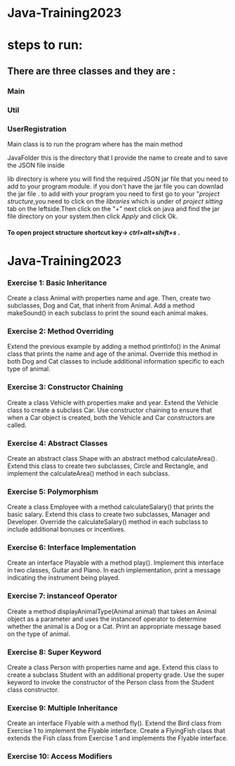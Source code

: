 
# Java-Training2023
# steps to run:
<h2>There are three classes and they are : </h2>
<h3>Main</h3>
<h3>Util</h3>
<h3>UserRegistration</h3>
<p>Main class is to run the program where has the main method </p>
<p>JavaFolder this is the directory that I provide the name to create and to 
save the JSON file inside</p>
<p>lib directory is where you will find the required JSON jar file that you need to add to your program module.
if you don't have the jar file you can downlad the jar file .
to add with your program you need to first 
go to your "<i>project structure</i>,you need to click on the <i>libraries</i> which is under of <i>project sitting</i> tab on the leftside.Then click on the "+" next click on java and find the jar file directory on your system.then click <i>Apply</i> and click Ok. </p>
<h4>To open project structure shortcut key->  <i>ctrl+alt+shift+s</i> .</h4>



# Java-Training2023

### Exercise 1: Basic Inheritance

Create a class Animal with properties name and age. Then, create two subclasses, Dog and Cat, that inherit from Animal. Add a method makeSound() in each subclass to print the sound each animal makes.

### Exercise 2: Method Overriding

Extend the previous example by adding a method printInfo() in the Animal class that prints the name and age of the animal. Override this method in both Dog and Cat classes to include additional information specific to each type of animal.

### Exercise 3: Constructor Chaining

Create a class Vehicle with properties make and year. Extend the Vehicle class to create a subclass Car. Use constructor chaining to ensure that when a Car object is created, both the Vehicle and Car constructors are called.

### Exercise 4: Abstract Classes

Create an abstract class Shape with an abstract method calculateArea(). Extend this class to create two subclasses, Circle and Rectangle, and implement the calculateArea() method in each subclass.

### Exercise 5: Polymorphism

Create a class Employee with a method calculateSalary() that prints the basic salary. Extend this class to create two subclasses, Manager and Developer. Override the calculateSalary() method in each subclass to include additional bonuses or incentives.

### Exercise 6: Interface Implementation

Create an interface Playable with a method play(). Implement this interface in two classes, Guitar and Piano. In each implementation, print a message indicating the instrument being played.

### Exercise 7: instanceof Operator

Create a method displayAnimalType(Animal animal) that takes an Animal object as a parameter and uses the instanceof operator to determine whether the animal is a Dog or a Cat. Print an appropriate message based on the type of animal.

### Exercise 8: Super Keyword

Create a class Person with properties name and age. Extend this class to create a subclass Student with an additional property grade. Use the super keyword to invoke the constructor of the Person class from the Student class constructor.

### Exercise 9: Multiple Inheritance

Create an interface Flyable with a method fly(). Extend the Bird class from Exercise 1 to implement the Flyable interface. Create a FlyingFish class that extends the Fish class from Exercise 1 and implements the Flyable interface.

### Exercise 10: Access Modifiers


